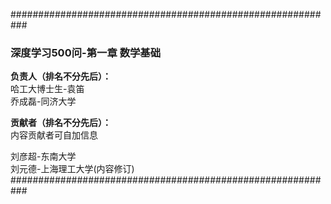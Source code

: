 ###########################################################

### 深度学习500问-第一章 数学基础

**负责人（排名不分先后）：**  
哈工大博士生-袁笛  
乔成磊-同济大学 


**贡献者（排名不分先后）：**  
内容贡献者可自加信息

刘彦超-东南大学  
刘元德-上海理工大学(内容修订)  
###########################################################
